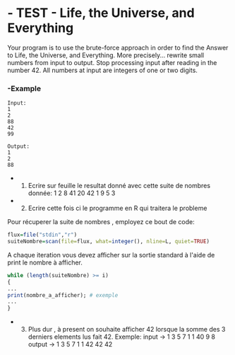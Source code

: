 # - TEST - Life, the Universe, and Everything
Your program is to use the brute-force approach in order to find the Answer to Life, the Universe, and Everything. More precisely... rewrite small numbers from input to output. Stop processing input after reading in the number 42. All numbers at input are integers of one or two digits.

### -Example

<pre><code>Input:
1
2
88
42
99
</code></pre>


<pre><code>Output:
1
2
88
</code></pre>


+ 1) Ecrire sur feuille le resultat donné avec cette suite de nombres donnée: 1 2 8 41 20 42 1 9 5 3

+ 2) Ecrire cette fois ci le programme en R qui traitera le probleme


Pour récuperer la suite de nombres , employez ce bout de code:
```R
flux=file("stdin","r")
suiteNombre=scan(file=flux, what=integer(), nline=L, quiet=TRUE)
```

A chaque iteration vous devez afficher sur la sortie standard à l'aide de print le nombre à afficher.
```R
while (length(suiteNombre) >= i)
{
...
print(nombre_a_afficher); # exemple
...
}
```

+ 3) Plus dur , à present on souhaite afficher 42 lorsque la somme des 3 derniers elements lus fait 42.
Exemple:
input   -> 1 3 5 7 1 1 40 9 8
output  -> 1 3 5 7 1 1 42 42 42
